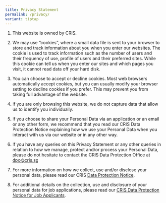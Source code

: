 ```yaml
---
title: Privacy Statement
permalink: /privacy/
variant: tiptap
---
```

<ol>
<li>
<p>This website is owned by CRIS.&nbsp;</p>
</li>
<li>
<p>We may use “cookies”, where a small data file is sent to your browser
to store and track information about you when you enter our websites. The
cookie is used to track information such as the number of users and their
frequency of use, profile of users and their preferred sites. While this
cookie can tell us when you enter our sites and which pages you visit,
it cannot read data off your hard disk.</p>
</li>
<li>
<p>You can choose to accept or decline cookies. Most web browsers automatically
accept cookies, but you can usually modify your browser setting to decline
cookies if you prefer. This may prevent you from taking full advantage
of the website.</p>
</li>
<li>
<p>If you are only browsing this website, we do not capture data that allow
us to identify you individually.&nbsp;</p>
</li>
<li>
<p>If you choose to share your Personal Data via an application or an email
or any other form, we recommend that you read our CRIS Data Protection
Notice explaining how we use your Personal Data when you interact with
us via our website or in any other way.&nbsp;</p>
</li>
<li>
<p>If you have any queries on this Privacy Statement or any other queries
in relation to how we manage, protect and/or process your Personal Data,
please do not hesitate to contact the CRIS Data Protection Office at&nbsp;
<a href="mailto:dpo@cris.sg" rel="noopener noreferrer nofollow" target="_blank"><u>dpo@cris.sg</u>
</a>
</p>
</li>
<li>
<p>For more information on how we collect, use and/or disclose your personal
data, please read our&nbsp;CRIS&nbsp;<a href="https://www.cris.sg/files/Critical%20Documents/Data-Protection-Notice.pdf" rel="noopener noreferrer nofollow" target="_blank"><u>Data Protection Notice</u></a>.</p>
</li>
<li>
<p>For additional details on the collection, use and disclosure of your personal
data for job applications, please read our&nbsp;<a href="https://www.cris.sg/files/Critical%20Documents/dp%20notice%20for%20job%20applicants.pdf" rel="noopener noreferrer nofollow" target="_blank"><u>CRIS Data Protection Notice for Job Applicants</u></a>.</p>
</li>
</ol>
<p></p>